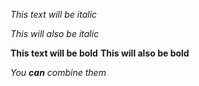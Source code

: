 *This text will be italic*

_This will also be italic_

**This text will be bold**
**This will also be bold**

_You **can** combine them_
